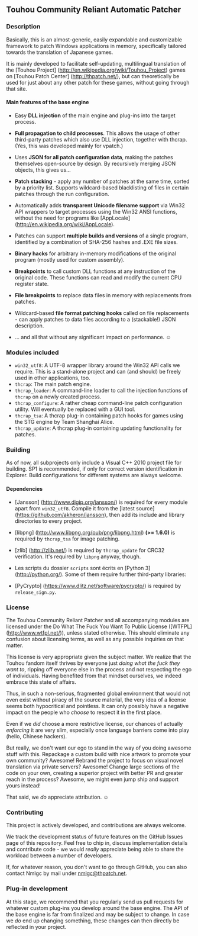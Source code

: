 Touhou Community Reliant Automatic Patcher
------------------------------------------

### Description ###

Basically, this is an almost-generic, easily expandable and customizable framework to patch Windows applications in memory, specifically tailored towards the translation of Japanese games.

It is mainly developed to facilitate self-updating, multilingual translation of the [Touhou Project] (http://en.wikipedia.org/wiki/Touhou_Project) games on [Touhou Patch Center] (http://thpatch.net/), but can theoretically be used for just about any other patch for these games, without going through that site.

#### Main features of the base engine #####

* Easy **DLL injection** of the main engine and plug-ins into the target process.

* **Full propagation to child processes**. This allows the usage of other third-party patches which also use DLL injection, together with thcrap. (Yes, this was developed mainly for vpatch.)

* Uses **JSON for all patch configuration data**, making the patches themselves open-source by design. By recursively merging JSON objects, this gives us...

* **Patch stacking** - apply any number of patches at the same time, sorted by a priority list. Supports wildcard-based blacklisting of files in certain patches through the run configuration.

* Automatically adds **transparent Unicode filename support** via Win32 API wrappers to target processes using the Win32 ANSI functions, without the need for programs like [AppLocale] (http://en.wikipedia.org/wiki/AppLocale).

* Patches can support **multiple builds and versions** of a single program, identified by a combination of SHA-256 hashes and .EXE file sizes.

* **Binary hacks** for arbitrary in-memory modifications of the original program (mostly used for custom assembly).

* **Breakpoints** to call custom DLL functions at any instruction of the original code. These functions can read and modify the current CPU register state.

 * **File breakpoints** to replace data files in memory with replacements from patches.

* Wildcard-based **file format patching hooks** called on file replacements - can apply patches to data files according to a (stackable!) JSON description.

* ... and all that without any significant impact on performance. ☺

### Modules included ###

* `win32_utf8`: A UTF-8 wrapper library around the Win32 API calls we require. This is a stand-alone project and can (and should) be freely used in other applications, too.
* `thcrap`: The main patch engine.
* `thcrap_loader`: A command-line loader to call the injection functions of `thcrap` on a newly created process.
* `thcrap_configure`: A rather cheap command-line patch configuration utility. Will eventually be replaced with a GUI tool.
* `thcrap_tsa`: A thcrap plug-in containing patch hooks for games using the STG engine by Team Shanghai Alice.
* `thcrap_update`: A thcrap plug-in containing updating functionality for patches.

### Building ###

As of now, all subprojects only include a Visual C++ 2010 project file for building. SP1 is recommended, if only for correct version identification in Explorer. Build configurations for different systems are always welcome.

#### Dependencies ####

* [Jansson] (http://www.digip.org/jansson/) is required for every module apart from `win32_utf8`. Compile it from the [latest source] (https://github.com/akheron/jansson), then add its include and library directories to every project.

* [libpng] (http://www.libpng.org/pub/png/libpng.html) **(>= 1.6.0)** is required by `thcrap_tsa` for image patching.

* [zlib] (http://zlib.net/) is required by `thcrap_update` for CRC32 verification. It's required by `libpng` anyway, though.

* Les scripts du dossier `scripts` sont écrits en [Python 3] (http://python.org/). Some of them require further third-party libraries:

* [PyCrypto] (https://www.dlitz.net/software/pycrypto/) is required by `release_sign.py`.

### License ###

The Touhou Community Reliant Patcher and all accompanying modules are licensed under the Do What The Fuck You Want To Public License ([WTFPL] (http://www.wtfpl.net/)), unless stated otherwise. This should eliminate any confusion about licensing terms, as well as any possible inquiries on that matter.

This license is very appropriate given the subject matter. We realize that the Touhou fandom itself thrives by everyone just *doing what the fuck they want to*, ripping off everyone else in the process and not respecting the ego of individuals. Having benefited from that mindset ourselves, we indeed embrace this state of affairs.

Thus, in such a non-serious, fragmented global environment that would not even exist without piracy of the source material, the very idea of a license seems both hypocritical and pointless. It can only possibly have a negative impact on the people who *choose* to respect it in the first place.

Even if we *did* choose a more restrictive license, our chances of actually *enforcing* it are very slim, especially once language barriers come into play (hello, Chinese hackers). 

But really, we don't want our ego to stand in the way of you doing awesome stuff with this. Repackage a custom build with nice artwork to promote your own community? Awesome! Rebrand the project to focus on visual novel translation via private servers? Awesome! Change large sections of the code on your own, creating a superior project with better PR and greater reach in the process? Awesome, we might even jump ship and support yours instead!

That said, we *do* appreciate attribution. ☺

### Contributing ###

This project is actively developed, and contributions are always welcome.

We track the development status of future features on the GitHub Issues page of this repository. Feel free to chip in, discuss implementation details and contribute code - we would *really* appreciate being able to share the workload between a number of developers.

If, for whatever reason, you don't want to go through GitHub, you can also contact Nmlgc by mail under nmlgc@thpatch.net.

### Plug-in development ###

At this stage, we recommend that you regularly send us pull requests for whatever custom plug-ins you develop around the base engine. The API of the base engine is far from finalized and may be subject to change. In case we *do* end up changing something, these changes can then directly be reflected in your project.
